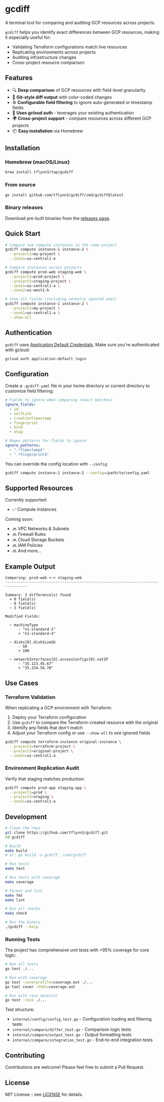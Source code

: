 # gcdiff

A terminal tool for comparing and auditing GCP resources across projects.

`gcdiff` helps you identify exact differences between GCP resources, making it especially useful for:
- Validating Terraform configurations match live resources
- Replicating environments across projects
- Auditing infrastructure changes
- Cross-project resource comparison

## Features

- 🔍 **Deep comparison** of GCP resources with field-level granularity
- 🎨 **Git-style diff output** with color-coded changes
- ⚙️ **Configurable field filtering** to ignore auto-generated or timestamp fields
- 🔐 **Uses gcloud auth** - leverages your existing authentication
- 🌍 **Cross-project support** - compare resources across different GCP projects
- 📦 **Easy installation** via Homebrew

## Installation

### Homebrew (macOS/Linux)

```bash
brew install tflynn3/tap/gcdiff
```

### From source

```bash
go install github.com/tflynn3/gcdiff/cmd/gcdiff@latest
```

### Binary releases

Download pre-built binaries from the [releases page](https://github.com/tflynn3/gcdiff/releases).

## Quick Start

```bash
# Compare two compute instances in the same project
gcdiff compute instance-1 instance-2 \
  --project1=my-project \
  --zone1=us-central1-a

# Compare instances across projects
gcdiff compute prod-web staging-web \
  --project1=prod-project \
  --project2=staging-project \
  --zone1=us-central1-a \
  --zone2=us-west1-b

# Show all fields (including normally ignored ones)
gcdiff compute instance-1 instance-2 \
  --project1=my-project \
  --zone1=us-central1-a \
  --show-all
```

## Authentication

`gcdiff` uses [Application Default Credentials](https://cloud.google.com/docs/authentication/application-default-credentials). Make sure you're authenticated with gcloud:

```bash
gcloud auth application-default login
```

## Configuration

Create a `.gcdiff.yaml` file in your home directory or current directory to customize field filtering:

```yaml
# Fields to ignore when comparing (exact matches)
ignore_fields:
  - id
  - selfLink
  - creationTimestamp
  - fingerprint
  - kind
  - etag

# Regex patterns for fields to ignore
ignore_patterns:
  - ".*Timestamp$"
  - ".*Fingerprint$"
```

You can override the config location with `--config`:

```bash
gcdiff compute instance-1 instance-2 --config=/path/to/config.yaml
```

## Supported Resources

Currently supported:
- ✅ Compute Instances

Coming soon:
- 🔜 VPC Networks & Subnets
- 🔜 Firewall Rules
- 🔜 Cloud Storage Buckets
- 🔜 IAM Policies
- 🔜 And more...

## Example Output

```
Comparing: prod-web <-> staging-web
--------------------------------------------------------------------------------

Summary: 3 difference(s) found
  + 0 field(s)
  - 0 field(s)
  ~ 3 field(s)

Modified Fields:

  ~ machineType
      - "n1-standard-2"
      + "n1-standard-4"

  ~ disks[0].diskSizeGb
      - 50
      + 100

  ~ networkInterfaces[0].accessConfigs[0].natIP
      - "35.123.45.67"
      + "35.234.56.78"
```

## Use Cases

### Terraform Validation

When replicating a GCP environment with Terraform:

1. Deploy your Terraform configuration
2. Use `gcdiff` to compare the Terraform-created resource with the original
3. Identify any fields that don't match
4. Adjust your Terraform config or use `--show-all` to see ignored fields

```bash
gcdiff compute terraform-instance original-instance \
  --project1=terraform-project \
  --project2=original-project \
  --zone1=us-central1-a
```

### Environment Replication Audit

Verify that staging matches production:

```bash
gcdiff compute prod-app staging-app \
  --project1=prod \
  --project2=staging \
  --zone1=us-central1-a
```

## Development

```bash
# Clone the repo
git clone https://github.com/tflynn3/gcdiff.git
cd gcdiff

# Build
make build
# or: go build -o gcdiff ./cmd/gcdiff

# Run tests
make test

# Run tests with coverage
make coverage

# Format and lint
make fmt
make lint

# Run all checks
make check

# Run the binary
./gcdiff --help
```

### Running Tests

The project has comprehensive unit tests with >95% coverage for core logic:

```bash
# Run all tests
go test ./...

# Run with coverage
go test -coverprofile=coverage.out ./...
go tool cover -html=coverage.out

# Run with race detector
go test -race ./...
```

Test structure:
- `internal/config/config_test.go` - Configuration loading and filtering tests
- `internal/compare/differ_test.go` - Comparison logic tests
- `internal/compare/output_test.go` - Output formatting tests
- `internal/compare/integration_test.go` - End-to-end integration tests

## Contributing

Contributions are welcome! Please feel free to submit a Pull Request.

## License

MIT License - see [LICENSE](LICENSE) for details.
